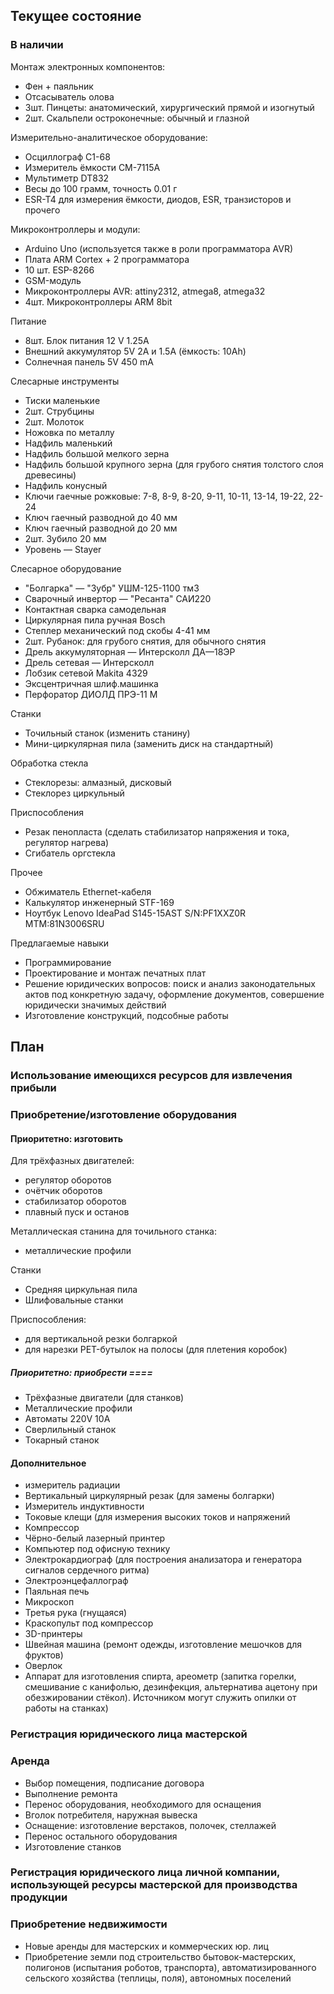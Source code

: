 ## Текущее состояние

### В наличии

Монтаж электронных компонентов:
* Фен + паяльник
* Отсасыватель олова
* 3шт. Пинцеты: анатомический, хирургический прямой и изогнутый
* 2шт. Скальпели остроконечные: обычный и глазной

Измерительно-аналитическое оборудование:
* Осциллограф С1-68
* Измеритель ёмкости CM-7115A
* Мультиметр DT832
* Весы до 100 грамм, точность 0.01 г
* ESR-T4 для измерения ёмкости, диодов, ESR, транзисторов и прочего

Микроконтроллеры и модули:

* Arduino Uno (используется также в роли программатора AVR)
* Плата ARM Cortex + 2 программатора
* 10 шт.  ESP-8266
* GSM-модуль
* Микроконтроллеры AVR: attiny2312, atmega8, atmega32
* 4шт. Микроконтроллеры ARM 8bit

Питание

* 8шт. Блок питания 12 V 1.25A
* Внешний аккумулятор 5V 2A и 1.5A (ёмкость: 10Ah)
* Солнечная панель 5V 450 mA

Слесарные инструменты

* Тиски маленькие
* 2шт. Струбцины
* 2шт. Молоток
* Ножовка по металлу
* Надфиль маленький
* Надфиль большой мелкого зерна
* Надфиль большой крупного зерна (для грубого снятия толстого слоя древесины)
* Надфиль конусный
* Ключи гаечные рожковые: 7-8, 8-9, 8-20, 9-11, 10-11, 13-14, 19-22, 22-24
* Ключ гаечный разводной до 40 мм
* Ключ гаечный разводной до 20 мм
* 2шт. Зубило 20 мм
* Уровень — Stayer

Слесарное оборудование

* "Болгарка" — "Зубр" УШМ-125-1100 тм3
* Сварочный инвертор — "Ресанта" САИ220
* Контактная сварка самодельная
* Циркулярная пила ручная Bosch
* Степлер механический под скобы 4-41 мм
* 2шт. Рубанок: для грубого снятия, для обычного снятия
* Дрель аккумуляторная — Интерсколл ДА—18ЭР
* Дрель сетевая — Интерсколл
* Лобзик сетевой Makita 4329
* Эксцентричная шлиф.машинка
* Перфоратор ДИОЛД ПРЭ-11 М

Станки

* Точильный станок (изменить станину)
* Мини-циркулярная пила (заменить диск на стандартный)

Обработка стекла

* Стеклорезы: алмазный, дисковый
* Стеклорез циркульный

Приспособления

* Резак пенопласта (сделать стабилизатор напряжения и тока, регулятор нагрева)
* Сгибатель оргстекла

Прочее

* Обжиматель Ethernet-кабеля
* Калькулятор инженерный STF-169
* Ноутбук Lenovo IdeaPad S145-15AST S/N:PF1XXZ0R MTM:81N3006SRU

Предлагаемые навыки

* Программирование
* Проектирование и монтаж печатных плат
* Решение юридических вопросов: поиск и анализ законодательных актов под конкретную задачу, оформление документов, совершение юридически значимых действий
* Изготовление конструкций, подсобные работы

## План

### Использование имеющихся ресурсов для извлечения прибыли

### Приобретение/изготовление оборудования

#### Приоритетно: изготовить

Для трёхфазных двигателей:
* регулятор оборотов
* очётчик оборотов
* стабилизатор оборотов
* плавный пуск и останов

Металлическая станина для точильного станка:
* металлические профили

Станки
* Средняя циркульная пила
* Шлифовальные станки

Приспособления:
* для вертикальной резки болгаркой
* для нарезки PET-бутылок на полосы (для плетения коробок)

##### Приоритетно: приобрести ====

* Трёхфазные двигатели (для станков)
* Металлические профили
* Автоматы 220V 10A
* Сверлильный станок
* Токарный станок

#### Дополнительное

* измеритель радиации
* Вертикальный циркулярный резак (для замены болгарки)
* Измеритель индуктивности
* Токовые клещи (для измерения высоких токов и напряжений
* Компрессор
* Чёрно-белый лазерный принтер
* Компьютер под офисную технику
* Электрокардиограф (для построения анализатора и генератора сигналов сердечного ритма)
* Электроэнцефаллограф
* Паяльная печь
* Микроскоп
* Третья рука (гнущаяся)
* Краскопульт под компрессор
* 3D-принтеры
* Швейная машина (ремонт одежды, изготовление мешочков для фруктов)
* Оверлок
* Аппарат для изготовления спирта, ареометр (запитка горелки, смешивание с канифолью, дезинфекция, альтернатива ацетону при обезжировании стёкол). Источником могут служить опилки от работы на станках)


<h3>Регистрация юридического лица мастерской</h3>

<h3>Аренда</h3>

<ul>
    <li>Выбор помещения, подписание договора</li>
    <li>Выполнение ремонта</li>
    <li>Перенос оборудования, необходимого для оснащения</li>
    <li>Вголок потребителя, наружная вывеска</li>
    <li>Оснащение: изготовление верстаков, полочек, стеллажей</li>
    <li>Перенос остального оборудования</li>
    <li>Изготовление станков</li>
</ul>

<h3>Регистрация юридического лица личной компании, использующей ресурсы мастерской для производства продукции</h3>

<h3>Приобретение недвижимости</h3>

<ul>
    <li>Новые аренды для мастерских и коммерческих юр. лиц</li>
    <li>Приобретение земли под строительство бытовок-мастерских, полигонов (испытания роботов, транспорта), автоматизированного сельского хозяйства (теплицы, поля), автономных поселений</li>
</ul>
